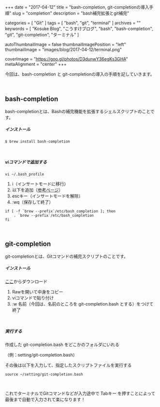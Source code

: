 +++
date = "2017-04-12"
title = "bash-completion, git-completionの導入手順"
slug = "completion"
description = "bash補完拡張とgit補完"

categories = [
	"Git"
]
tags = [
	"bash",
	"git",
	"terminal"
]
archives = ""
keywords = [
	"Kosuke Blog",
	"こうすけブログ",
	"bash",
	"bash-completion",
	"git",
	"git-completion",
	"ターミナル"
]

autoThumbnailImage = false
thumbnailImagePosition = "left"
thumbnailImage = "images/blog/2017-04-12/terminal.png"

coverImage = "https://goo.gl/photos/D3dunwY36egKs3GHA"
metaAlignment = "center"
+++

今回は、bash-completion と git-completionの導入の手順を記していきます。

<br>

## bash-completion

bash-completionとは、Bashの補完機能を拡張するシェルスクリプトのことです。

##### インストール
```
$ brew install bash-completion
```

<br>

##### viコマンドで追加する
```
vi ~/.bash_profile
```

1. i（インサートモードに移行）
2. 以下を追加（[参考ページ](https://github.com/scop/bash-completion)）
3. escキー（インサートモードを解除）
4.  :wq（保存して終了）

```
if [ -f `brew --prefix`/etc/bash_completion ]; then
    . `brew --prefix`/etc/bash_completion
fi
```

<br>

## git-completion

git-completionとは、Gitコマンドの補完スクリプトのことです。

##### インストール

[ここ](https://github.com/git/git/blob/master/contrib/completion/git-completion.bash)からダウンロード

1. Rawを開いて中身をコピー
2. viコマンドで貼り付け
3. :w 名前（今回は、名前のところを git-completion.bash とする）をつけて終了

<br>

##### 実行する

作成した git-completion.bash をどこかのフォルダにいれる

（例：setting/git-completion.bash）

その後は以下を入力して、指定したスクリプトファイルを実行する
```
source ~/setting/git-completion.bash
```

<br>

これでターミナルでGitコマンドなどが入力途中で Tabキー を押すことによって最後まで自動で入力されて楽になります！
